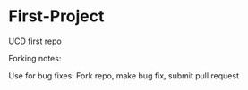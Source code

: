 # First-Project
UCD first repo

Forking notes:

Use for bug fixes:
Fork repo, make bug fix, submit pull request
